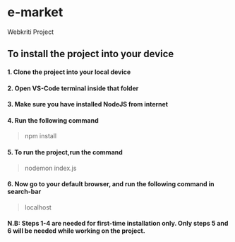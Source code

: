 # e-market

Webkriti Project 

## To install the project into your device
#### 1. Clone the project into your local device
#### 2. Open VS-Code terminal inside that folder
#### 3. Make sure you have installed NodeJS from internet
#### 4. Run the following command 
> npm install
#### 5. To run the project,run the command
> nodemon index.js
#### 6. Now go to your default browser, and run the following command in search-bar
> localhost

#### N.B: Steps 1-4 are needed for first-time installation only. Only steps 5 and 6 will be needed while working on the project. 

